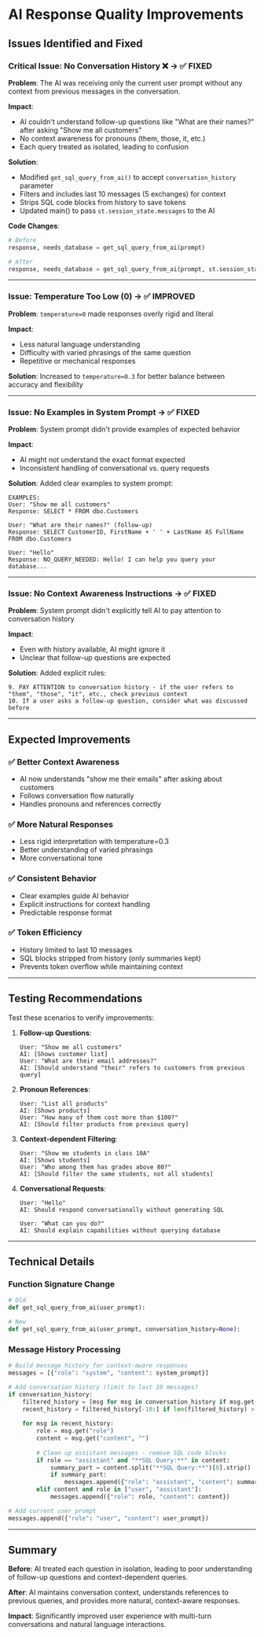 # AI Response Quality Improvements

## Issues Identified and Fixed

### Critical Issue: No Conversation History ❌ → ✅ FIXED
**Problem**: The AI was receiving only the current user prompt without any context from previous messages in the conversation.

**Impact**: 
- AI couldn't understand follow-up questions like "What are their names?" after asking "Show me all customers"
- No context awareness for pronouns (them, those, it, etc.)
- Each query treated as isolated, leading to confusion

**Solution**: 
- Modified `get_sql_query_from_ai()` to accept `conversation_history` parameter
- Filters and includes last 10 messages (5 exchanges) for context
- Strips SQL code blocks from history to save tokens
- Updated main() to pass `st.session_state.messages` to the AI

**Code Changes**:
```python
# Before
response, needs_database = get_sql_query_from_ai(prompt)

# After
response, needs_database = get_sql_query_from_ai(prompt, st.session_state.messages)
```

---

### Issue: Temperature Too Low (0) → ✅ IMPROVED
**Problem**: `temperature=0` made responses overly rigid and literal

**Impact**:
- Less natural language understanding
- Difficulty with varied phrasings of the same question
- Repetitive or mechanical responses

**Solution**: Increased to `temperature=0.3` for better balance between accuracy and flexibility

---

### Issue: No Examples in System Prompt → ✅ FIXED
**Problem**: System prompt didn't provide examples of expected behavior

**Impact**:
- AI might not understand the exact format expected
- Inconsistent handling of conversational vs. query requests

**Solution**: Added clear examples to system prompt:
```
EXAMPLES:
User: "Show me all customers"
Response: SELECT * FROM dbo.Customers

User: "What are their names?" (follow-up)
Response: SELECT CustomerID, FirstName + ' ' + LastName AS FullName FROM dbo.Customers

User: "Hello"
Response: NO_QUERY_NEEDED: Hello! I can help you query your database...
```

---

### Issue: No Context Awareness Instructions → ✅ FIXED
**Problem**: System prompt didn't explicitly tell AI to pay attention to conversation history

**Impact**: 
- Even with history available, AI might ignore it
- Unclear that follow-up questions are expected

**Solution**: Added explicit rules:
```
9. PAY ATTENTION to conversation history - if the user refers to "them", "those", "it", etc., check previous context
10. If a user asks a follow-up question, consider what was discussed before
```

---

## Expected Improvements

### ✅ Better Context Awareness
- AI now understands "show me their emails" after asking about customers
- Follows conversation flow naturally
- Handles pronouns and references correctly

### ✅ More Natural Responses
- Less rigid interpretation with temperature=0.3
- Better understanding of varied phrasings
- More conversational tone

### ✅ Consistent Behavior
- Clear examples guide AI behavior
- Explicit instructions for context handling
- Predictable response format

### ✅ Token Efficiency
- History limited to last 10 messages
- SQL blocks stripped from history (only summaries kept)
- Prevents token overflow while maintaining context

---

## Testing Recommendations

Test these scenarios to verify improvements:

1. **Follow-up Questions**:
   ```
   User: "Show me all customers"
   AI: [Shows customer list]
   User: "What are their email addresses?"
   AI: [Should understand "their" refers to customers from previous query]
   ```

2. **Pronoun References**:
   ```
   User: "List all products"
   AI: [Shows products]
   User: "How many of them cost more than $100?"
   AI: [Should filter products from previous query]
   ```

3. **Context-dependent Filtering**:
   ```
   User: "Show me students in class 10A"
   AI: [Shows students]
   User: "Who among them has grades above 80?"
   AI: [Should filter the same students, not all students]
   ```

4. **Conversational Requests**:
   ```
   User: "Hello"
   AI: Should respond conversationally without generating SQL
   
   User: "What can you do?"
   AI: Should explain capabilities without querying database
   ```

---

## Technical Details

### Function Signature Change
```python
# Old
def get_sql_query_from_ai(user_prompt):

# New
def get_sql_query_from_ai(user_prompt, conversation_history=None):
```

### Message History Processing
```python
# Build message history for context-aware responses
messages = [{"role": "system", "content": system_prompt}]

# Add conversation history (limit to last 10 messages)
if conversation_history:
    filtered_history = [msg for msg in conversation_history if msg.get("role") != "system"]
    recent_history = filtered_history[-10:] if len(filtered_history) > 10 else filtered_history
    
    for msg in recent_history:
        role = msg.get("role")
        content = msg.get("content", "")
        
        # Clean up assistant messages - remove SQL code blocks
        if role == "assistant" and "**SQL Query:**" in content:
            summary_part = content.split("**SQL Query:**")[0].strip()
            if summary_part:
                messages.append({"role": "assistant", "content": summary_part})
        elif content and role in ["user", "assistant"]:
            messages.append({"role": role, "content": content})

# Add current user prompt
messages.append({"role": "user", "content": user_prompt})
```

---

## Summary

**Before**: AI treated each question in isolation, leading to poor understanding of follow-up questions and context-dependent queries.

**After**: AI maintains conversation context, understands references to previous queries, and provides more natural, context-aware responses.

**Impact**: Significantly improved user experience with multi-turn conversations and natural language interactions.

